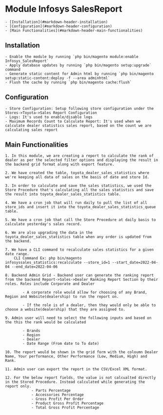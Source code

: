 # Module Infosys SalesReport

	- [Installation](#markdown-header-installation)
	- [Configuration](#markdown-header-configuration)
	- [Main Functionalities](#markdown-header-main-functionalities)

## Installation

	- Enable the module by running `php bin/magento module:enable Infosys_SalesReport`
	- Apply database updates by running `php bin/magento setup:upgrade` command
	- Generate static content for Admin html by running `php bin/magento setup:static-content:deploy -f --area adminhtml`
	- Flush the cache by running `php bin/magento cache:flush`

## Configuration

	- Store Configuration: Setup following store configuration under the Stores->Toyota->Sales Report Configuration
	- Logs: It's used to enable/disable logs
	- Maximum Records Count to Calculate Report: It's used when we calculate dealer statistics sales report, based on the count we are calculating sales report

## Main Functionalities

	1. In this module, we are creating a report to calculate the rank of dealer as per the selected filter options and displaying the result in the backend grid format along with export feature.

	2. We have created the table, toyota_dealer_sales_statistics where we're keeping all data of sales on the basis of date and store Id.

	3. In order to calculate and save the sales statistics, we used the Store Procedure that's calculating all the sales statistics and save the result into toyota_dealer_sales_statistics table.

	4. We have a cron job that will run daily to pull the list of all store_ids and insert it into the toyota_dealer_sales_statistics_queue table.

	5. We have a cron job that call the Store Procedure at daily basis to calculate yesterday's sales record. 

	6. We are also upgrading the data in the toyota_dealer_sales_statistics table when any order is updated from the backend.

	7. We have a CLI command to recalculate sales statistics for a given date range.
		CLI Command Ex: php bin/magento infosyssales_statistics:recalculate --store_id=1 --start_date=2022-04-04 --end_date=2022-04-06
		
	8. Backend Admin Grid - Backend user can generate the ranking report from the backend Report->Sales->Dealer Ranking Report Section by their roles. Roles include Corporate and Dealer
			
			- A corporate role would allow for choosing of any Brand, Region and Website(dealership) to run the report on.
			
			- If the role is of a dealer, then they would only be able to choose a website(dealership) that they are assigned to.
			
	9. Admin user will need to select the following inputs and based on the this the rank would be calculated
		
			- Brands
			- Region
			- Dealer
			- Date Range (From date to To date)
			
	10. The report would be shown in the grid form with the coloumn Dealer Name, Your performance, Other Performance (Low, Medium, High) and Rank.

	11. Admin user can export the report in the CSV/Excel XML format.

	12. For the below report fields, the value is not calcualted directly in the Stored Procedure. Instead calculated while generating the report only.
				- Parts Percentage
				- Accessories Percentage
				- Gross Profit Per Order
				- Product Gross Profit Percentage
				- Total Gross Profit Percentage


